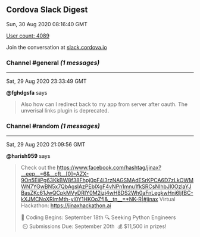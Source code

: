 ## Cordova Slack Digest
Sun, 30 Aug 2020 08:16:40 GMT

[User count: 4089](https://cordova.slack.com/)


Join the conversation at [slack.cordova.io](http://slack.cordova.io/)

### __Channel #general__ _(1 messages)_
---

Sat, 29 Aug 2020 23:33:49 GMT

__@fghdgsfa__ says 
> Also how can I redirect back to my app from server after oauth. The unverisal links plugin is deprecated.
> 

### __Channel #random__ _(1 messages)_
---

Sat, 29 Aug 2020 21:09:56 GMT

__@harish959__ says 
> Check out the <https://www.facebook.com/hashtag/jinax?__eep__=6&__cft__[0]=AZX-9On5EiiPg63KkBW8f38Fhpj0pF4i3rzNAGSMAdESrKPCA6D7zLkOWMWN7YGwBN5x7QbAgslAzPEblXgF4vNPn1mnu1fkSRCsNIhbJI0OzlaYJBasZKc61JwQCpkMVyDRIY0M2izj4wH8DS2Wh0aFnLegkwHnj6ljfBC-kXJMCNoXRImMth-yl0Y1HKOoZfI&__tn__=*NK-R|#jinax> Virtual Hackathon: <https://jinaxhackathon.ai>
> 
> 📆 Coding Begins: September 18th
> 🔍 Seeking Python Engineers
>  ⏲️ Submissions Due: September 20th
>  💰 $11,500 in prizes!
> 
